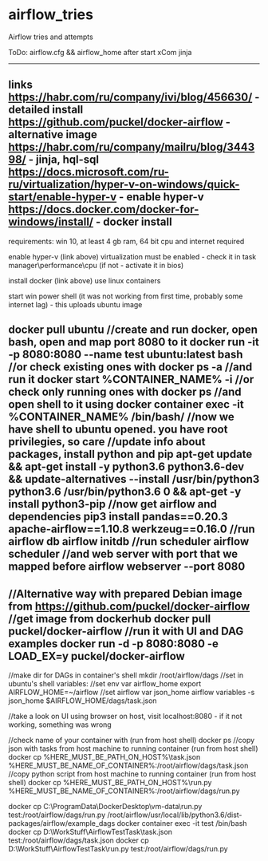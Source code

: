 # airflow_tries
Airflow tries and attempts

ToDo:
airflow.cfg && airflow_home after start
xCom 
jinja

---------------------------------

links 
https://habr.com/ru/company/ivi/blog/456630/ - detailed install
https://github.com/puckel/docker-airflow - alternative image
https://habr.com/ru/company/mailru/blog/344398/ - jinja, hql-sql
https://docs.microsoft.com/ru-ru/virtualization/hyper-v-on-windows/quick-start/enable-hyper-v - enable hyper-v
https://docs.docker.com/docker-for-windows/install/ - docker install
---------------------------------
requirements: win 10, at least 4 gb ram, 64 bit cpu and internet required

enable hyper-v (link above)
virtualization must be enabled - check it in task manager\performance\cpu (if not -  activate it in bios)

install docker (link above)
use linux containers

start win power shell (it was not working from first time, probably some internet lag) - this uploads ubuntu image 

docker pull ubuntu
//create and run docker, open bash, open and map port 8080 to it
docker run -it -p 8080:8080 --name test ubuntu:latest bash
//or check existing ones with
docker ps -a
//and run it
docker start %CONTAINER_NAME% -i
//or check only running ones with
docker ps
//and open shell to it using
docker container exec -it %CONTAINER_NAME% /bin/bash/
//now we have shell to ubuntu opened. you have root privilegies, so care
//update info about packages, install python and pip
apt-get update && apt-get install -y python3.6 python3.6-dev && update-alternatives --install /usr/bin/python3 python3.6 /usr/bin/python3.6 0 && apt-get -y install python3-pip
//now get airflow and dependencies
pip3 install pandas==0.20.3 apache-airflow==1.10.8 werkzeug==0.16.0
//run airflow db
airflow initdb
//run scheduler
airflow scheduler
//and web server with port that we mapped before
airflow webserver --port 8080
-----------------------------------------------------------------
//Alternative way with prepared Debian image from https://github.com/puckel/docker-airflow
//get image from dockerhub
docker pull puckel/docker-airflow 
//run it with UI and DAG examples
docker run -d -p 8080:8080 -e LOAD_EX=y puckel/docker-airflow
-----------------------------------------------------------------
//make dir for DAGs in container's shell
mkdir /root/airflow/dags
//set in ubuntu's shell variables:
//set env var airflow_home
export AIRFLOW_HOME=~/airflow
//set airflow var json_home
airflow variables -s json_home $AIRFLOW_HOME/dags/task.json

//take a look on UI using browser on host, visit localhost:8080 - if it not working, something was wrong

//check name of your container with (run from host shell)
docker ps
//copy json with tasks from host machine to running container (run from host shell)
docker cp %HERE_MUST_BE_PATH_ON_HOST%\task.json %HERE_MUST_BE_NAME_OF_CONTAINER%:/root/airflow/dags/task.json
//copy python script from host machine to running container (run from host shell)
docker cp %HERE_MUST_BE_PATH_ON_HOST%\run.py %HERE_MUST_BE_NAME_OF_CONTAINER%:/root/airflow/dags/run.py







docker cp C:\ProgramData\DockerDesktop\vm-data\run.py test:/root/airflow/dags/run.py
/root/airflow/usr/local/lib/python3.6/dist-packages/airflow/example_dags
docker container exec -it test /bin/bash
docker cp D:\WorkStuff\AirflowTestTask\task.json test:/root/airflow/dags/task.json
docker cp D:\WorkStuff\AirflowTestTask\run.py test:/root/airflow/dags/run.py
